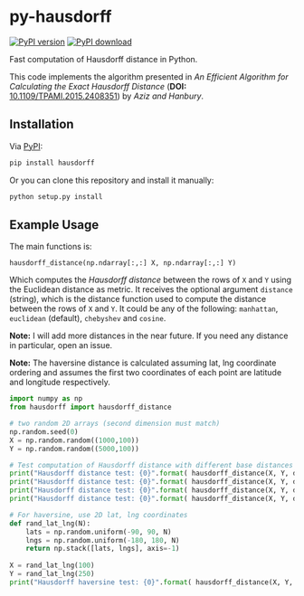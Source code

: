 # py-hausdorff
[![PyPI version][pypi-image]][pypi-url]  [![PyPI download][download-image]][pypi-url]

Fast computation of Hausdorff distance in Python. 

This code implements the algorithm presented in _An Efficient Algorithm for Calculating the Exact Hausdorff Distance_ (__DOI:__ [10.1109/TPAMI.2015.2408351](https://doi.org/10.1109/TPAMI.2015.2408351)) by _Aziz and Hanbury_.


## Installation

Via [PyPI](https://pypi.org/project/hausdorff/):

```bash
pip install hausdorff
```
Or you can clone this repository and install it manually: 

```bash
python setup.py install
```

## Example Usage
The main functions is: 

`hausdorff_distance(np.ndarray[:,:] X, np.ndarray[:,:] Y)`

Which computes the _Hausdorff distance_ between the rows of `X` and `Y` using the Euclidean distance as metric. It receives the optional argument `distance` (string), which is the distance function used to compute the distance between the rows of `X` and `Y`. It could be any of the following: `manhattan`, `euclidean` (default), `chebyshev` and `cosine`.

__Note:__ I will add more distances in the near future. If you need any distance in particular, open an issue. 

__Note:__ The haversine distance is calculated assuming lat, lng coordinate ordering and assumes
 the first two coordinates of each point are latitude and longitude respectively.

```python
import numpy as np
from hausdorff import hausdorff_distance

# two random 2D arrays (second dimension must match)
np.random.seed(0)
X = np.random.random((1000,100))
Y = np.random.random((5000,100))

# Test computation of Hausdorff distance with different base distances
print("Hausdorff distance test: {0}".format( hausdorff_distance(X, Y, distance="manhattan") ))
print("Hausdorff distance test: {0}".format( hausdorff_distance(X, Y, distance="euclidean") ))
print("Hausdorff distance test: {0}".format( hausdorff_distance(X, Y, distance="chebyshev") ))
print("Hausdorff distance test: {0}".format( hausdorff_distance(X, Y, distance="cosine") ))

# For haversine, use 2D lat, lng coordinates
def rand_lat_lng(N):
    lats = np.random.uniform(-90, 90, N)
    lngs = np.random.uniform(-180, 180, N)
    return np.stack([lats, lngs], axis=-1)
        
X = rand_lat_lng(100)
Y = rand_lat_lng(250)
print("Hausdorff haversine test: {0}".format( hausdorff_distance(X, Y, distance="haversine") ))
```

[pypi-image]: http://img.shields.io/pypi/v/hausdorff.svg
[pypi-url]: https://pypi.org/project/hausdorff/
[download-image]: http://img.shields.io/pypi/dm/hausdorff.svg

